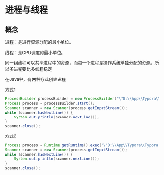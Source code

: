# 进程与线程

## 概念

进程：是进行资源分配的最小单位。

线程：是CPU调度的最小单位。

同一组线程可以共享进程中的资源，而每一个进程是操作系统单独分配的资源。所以多进程要比多线程稳定

在Java中，有两种方式创建进程

方式1

```java
ProcessBuilder processBuilder = new ProcessBuilder("\"D:\\App\\Typora\\Typora.exe\"");
Process process = processBuilder.start();
Scanner scanner = new Scanner(process.getInputStream());
while (scanner.hasNextLine()) {
    System.out.println(scanner.nextLine());
}
scanner.close();
```

方式2

```java
Process process = Runtime.getRuntime().exec("\"D:\\App\\Typora\\Typora.exe\"");
Scanner scanner = new Scanner(process.getInputStream());
while (scanner.hasNextLine()) {
    System.out.println(scanner.nextLine());
}
scanner.close();
```

